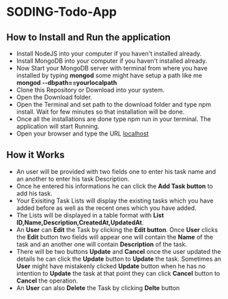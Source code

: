 # SODING-Todo-App

## How to Install and Run the application
  * Install NodeJS into your computer if you haven't installed already.
  * Install MongoDB into your computer if you haven't installed already.
  * Now Start your MongoDB server with terminal from where you have installed by typing **mongod** some might have setup a path like me **mongod --dbpath==yourlocalpath**
  * Clone this Repository or Download into your system.
  * Open the Download folder.
  * Open the Terminal and set path to the download folder and type npm install. Wait for few minutes so that installation will be done.
  * Once all the installations are done type npm run in your terminal. The application will start Running.
  * Open your browser and type the URL [localhost](localhost:3000)

## How it Works
  * An user will be provided with two fields one to enter his task name and an another to enter his task Description.
  * Once he entered his informations he can click the **Add Task button** to add his task.
  * Your Exisiting Task Lists will display the existing tasks which you have added before as well as the recent ones which you have added.
  * The Lists will be displayed in a table format with **List ID,Name,Description,CreatedAt,UpdatedAt**.
  * An **User** can **Edit** the Task by clicking the **Edit button**. Once **User** clicks the **Edit** button two fields will appear one will contain the **Name** of the task and an another one will contain **Description** of the task. 
  * There will be two buttons **Update** and **Cancel** once the user updated the details he can click the **Update** button to **Update** the task. Sometimes an **User** might have mistakenly clicked **Update** button when he has no intention to **Update** the task at that point they can click **Cancel** button to **Cancel** the operation.
  * An **User** can also **Delete** the Task by clicking **Delte** button

